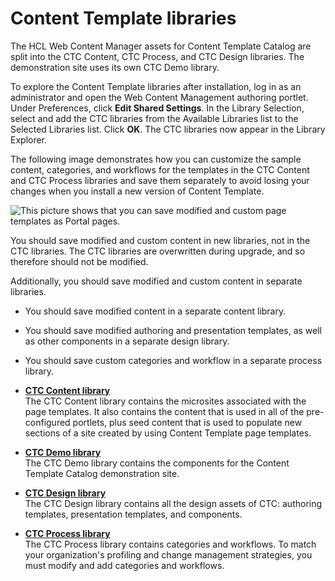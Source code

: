 # Content Template libraries

The HCL Web Content Manager assets for Content Template Catalog are split into the CTC Content, CTC Process, and CTC Design libraries. The demonstration site uses its own CTC Demo library.

To explore the Content Template libraries after installation, log in as an administrator and open the Web Content Management authoring portlet. Under Preferences, click **Edit Shared Settings**. In the Library Selection, select and add the CTC libraries from the Available Libraries list to the Selected Libraries list. Click **OK**. The CTC libraries now appear in the Library Explorer.

The following image demonstrates how you can customize the sample content, categories, and workflows for the templates in the CTC Content and CTC Process libraries and save them separately to avoid losing your changes when you install a new version of Content Template.

![This picture shows that you can save modified and custom page templates as Portal pages.](../images/OverallStructure_small.jpg)

You should save modified and custom content in new libraries, not in the CTC libraries. The CTC libraries are overwritten during upgrade, and so therefore should not be modified.

Additionally, you should save modified and custom content in separate libraries.

-   You should save modified content in a separate content library.
-   You should save modified authoring and presentation templates, as well as other components in a separate design library.
-   You should save custom categories and workflow in a separate process library.

-   **[CTC Content library](../ctc/ctc_arch_lib_cont.md)**  
The CTC Content library contains the microsites associated with the page templates. It also contains the content that is used in all of the pre-configured portlets, plus seed content that is used to populate new sections of a site created by using Content Template page templates.
-   **[CTC Demo library](../ctc/ctc_arch_lib_demo.md)**  
The CTC Demo library contains the components for the Content Template Catalog demonstration site.
-   **[CTC Design library](../ctc/ctc_arch_lib_design.md)**  
The CTC Design library contains all the design assets of CTC: authoring templates, presentation templates, and components.
-   **[CTC Process library](../ctc/ctc_arch_lib_proc.md)**  
The CTC Process library contains categories and workflows. To match your organization's profiling and change management strategies, you must modify and add categories and workflows.


